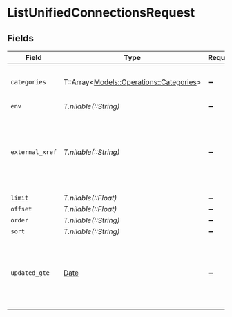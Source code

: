 # ListUnifiedConnectionsRequest


## Fields

| Field                                                                                | Type                                                                                 | Required                                                                             | Description                                                                          |
| ------------------------------------------------------------------------------------ | ------------------------------------------------------------------------------------ | ------------------------------------------------------------------------------------ | ------------------------------------------------------------------------------------ |
| `categories`                                                                         | T::Array<[Models::Operations::Categories](../../models/operations/categories.md)>    | :heavy_minus_sign:                                                                   | Filter the results on these categories                                               |
| `env`                                                                                | *T.nilable(::String)*                                                                | :heavy_minus_sign:                                                                   | N/A                                                                                  |
| `external_xref`                                                                      | *T.nilable(::String)*                                                                | :heavy_minus_sign:                                                                   | Filter the results to only those integrations for your user referenced by this value |
| `limit`                                                                              | *T.nilable(::Float)*                                                                 | :heavy_minus_sign:                                                                   | N/A                                                                                  |
| `offset`                                                                             | *T.nilable(::Float)*                                                                 | :heavy_minus_sign:                                                                   | N/A                                                                                  |
| `order`                                                                              | *T.nilable(::String)*                                                                | :heavy_minus_sign:                                                                   | N/A                                                                                  |
| `sort`                                                                               | *T.nilable(::String)*                                                                | :heavy_minus_sign:                                                                   | N/A                                                                                  |
| `updated_gte`                                                                        | [Date](https://ruby-doc.org/stdlib-2.6.1/libdoc/date/rdoc/Date.html)                 | :heavy_minus_sign:                                                                   | Return only results whose updated date is equal or greater to this value             |